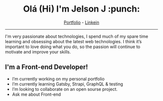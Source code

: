 <h1 align="center">Olá (Hi) I'm Jelson J :punch:</h1>


<p align="center">
  <a href="https://jelsonjay.com">Portfolio</a> -
  <a href="https://www.linkedin.com/in/jelsonj/">Linkein</a>
</p>

-----------------------------

I'm very passionate about technologies, I spend much of my spare time learning and obsessing about the latest web technologies. I think it’s important to love doing what you do, so the passion will continue to motivate and improve your skills.


## I'm a Front-end Developer!

- I’m currently working on my personal portfolio
- I’m currently learning Gatsby, Strapi, GraphQL & testing
- I’m looking to collaborate on an open sourse project.
- Ask me about Front-end



